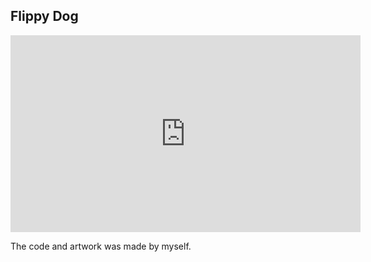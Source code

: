 <h2>Flippy Dog</h2>
<iframe width="560" height="315" src="https://www.youtube.com/embed/zY9qNQu4pn0" title="YouTube video player" frameborder="0" allow="accelerometer; autoplay; clipboard-write; encrypted-media; gyroscope; picture-in-picture" allowfullscreen></iframe>
<p>The code and artwork was made by myself.</p>
